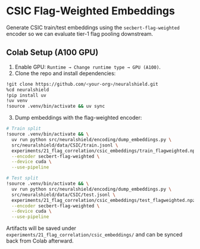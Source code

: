 # CSIC Flag-Weighted Embeddings

Generate CSIC train/test embeddings using the `secbert-flag-weighted` encoder so we can evaluate tier-1 flag pooling downstream.

## Colab Setup (A100 GPU)

1. Enable GPU: `Runtime → Change runtime type → GPU (A100)`.
2. Clone the repo and install dependencies:

```bash
!git clone https://github.com/<your-org>/neuralshield.git
%cd neuralshield
!pip install uv
!uv venv
!source .venv/bin/activate && uv sync
```

3. Dump embeddings with the flag-weighted encoder:

```bash
# Train split
!source .venv/bin/activate && \
  uv run python src/neuralshield/encoding/dump_embeddings.py \
  src/neuralshield/data/CSIC/train.jsonl \
  experiments/21_flag_correlation/csic_embeddings/train_flagweighted.npz \
  --encoder secbert-flag-weighted \
  --device cuda \
  --use-pipeline

# Test split
!source .venv/bin/activate && \
  uv run python src/neuralshield/encoding/dump_embeddings.py \
  src/neuralshield/data/CSIC/test.jsonl \
  experiments/21_flag_correlation/csic_embeddings/test_flagweighted.npz \
  --encoder secbert-flag-weighted \
  --device cuda \
  --use-pipeline
```

Artifacts will be saved under `experiments/21_flag_correlation/csic_embeddings/` and can be synced back from Colab afterward.
